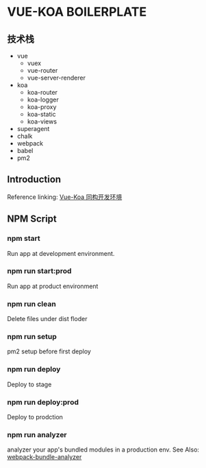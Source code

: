 # VUE-KOA BOILERPLATE

## 技术栈

- vue
  - vuex
  - vue-router
  - vue-server-renderer
- koa
  - koa-router
  - koa-logger
  - koa-proxy
  - koa-static
  - koa-views
- superagent
- chalk
- webpack
- babel
- pm2

## Introduction

Reference linking: [Vue-Koa 同构开发环境](http://miaooo.me/article/Vue-Koa%E5%90%8C%E6%9E%84%E5%BC%80%E5%8F%91%E7%8E%AF%E5%A2%83)

## NPM Script

### npm start

Run app at development environment.


### npm run start:prod

Run app at product environment

### npm run clean

Delete files under dist floder

### npm run setup

pm2 setup before first deploy

### npm run deploy

Deploy to stage

### npm run deploy:prod

Deploy to prodction

### npm run analyzer

analyzer your app's bundled modules in a production env. See Also: [webpack-bundle-analyzer](https://www.npmjs.com/package/webpack-bundle-analyzer)

